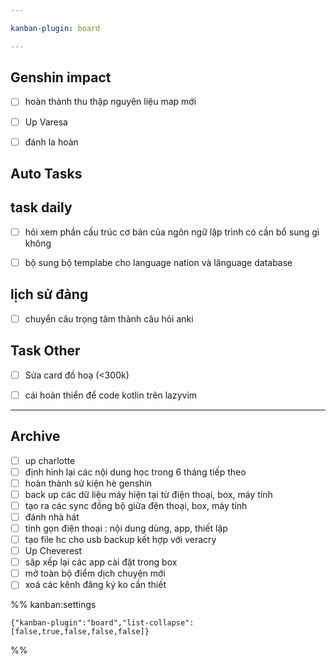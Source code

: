 ```yaml
---

kanban-plugin: board

---
```


## Genshin impact

- [ ] hoàn thành thu thập nguyên liệu map mới
- [ ] Up Varesa
- [ ] đánh la hoàn


## Auto Tasks



## task daily

- [ ] hỏi xem phần cấu trúc cơ bản của ngôn ngữ lập trình có cần bổ sung gì không
- [ ] bộ sung bộ templabe cho language nation và lânguage database


## lịch sử đảng

- [ ] chuyển câu trọng tâm thành câu hỏi anki


## Task Other

- [ ] Sửa card đồ hoạ (<300k)
- [ ] cái hoàn thiển để code kotlin trên lazyvim


***

## Archive

- [ ] up charlotte
- [ ] định hình lại các nội dung học trong 6 tháng tiếp theo
- [ ] hoàn thành sử kiện hè genshin
- [ ] back up các dữ liệu máy hiện tại từ điện thoại, box, máy tính
- [ ] tạo ra các sync đồng bộ giữa đện thoại, box, máy tính
- [ ] đánh nhà hát
- [ ] tinh gọn điện thoại : nội dung dùng, app, thiết lập
- [ ] tạo file hc cho usb backup kết hợp với veracry
- [ ] Up Cheverest
- [ ] săp xếp lại các app cài đặt trong box
- [ ] mở toàn bộ điểm dịch chuyện mới
- [ ] xoá các kênh đăng ký ko cần thiết

%% kanban:settings
```
{"kanban-plugin":"board","list-collapse":[false,true,false,false,false]}
```
%%